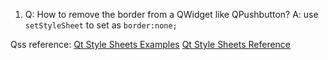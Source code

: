 1. Q: How to remove the border from a QWidget like QPushbutton?
A: use `setStyleSheet` to set as `border:none;`

Qss reference:
[Qt Style Sheets Examples](https://doc.qt.io/qt-5/stylesheet-examples.html)
[Qt Style Sheets Reference](https://doc.qt.io/qt-5/stylesheet-reference.html)
